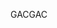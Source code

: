  <span data-ttu-id="1e1b5-101">GAC</span><span class="sxs-lookup"><span data-stu-id="1e1b5-101">GAC</span></span> 